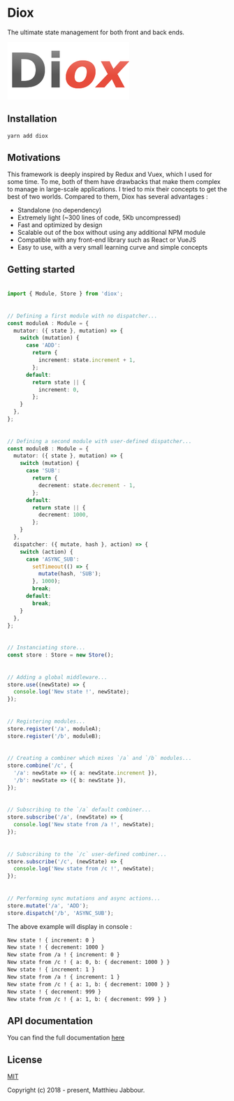 # Diox

The ultimate state management for both front and back ends.

![](https://github.com/matthieujabbour/diox/blob/master/logo.png)


## Installation

```bash
yarn add diox
```


## Motivations

This framework is deeply inspired by Redux and Vuex, which I used for some time. To me, both of them have drawbacks that make them complex to manage in large-scale applications. I tried to mix their concepts to get the best of two worlds. Compared to them, Diox has several advantages :
- Standalone (no dependency)
- Extremely light (~300 lines of code, 5Kb uncompressed)
- Fast and optimized by design
- Scalable out of the box without using any additional NPM module
- Compatible with any front-end library such as React or VueJS
- Easy to use, with a very small learning curve and simple concepts


## Getting started

```typescript

import { Module, Store } from 'diox';


// Defining a first module with no dispatcher...
const moduleA : Module = {
  mutator: ({ state }, mutation) => {
    switch (mutation) {
      case 'ADD':
        return {
          increment: state.increment + 1,
        };
      default:
        return state || {
          increment: 0,
        };
    }
  },
};


// Defining a second module with user-defined dispatcher...
const moduleB : Module = {
  mutator: ({ state }, mutation) => {
    switch (mutation) {
      case 'SUB':
        return {
          decrement: state.decrement - 1,
        };
      default:
        return state || {
          decrement: 1000,
        };
    }
  },
  dispatcher: ({ mutate, hash }, action) => {
    switch (action) {
      case 'ASYNC_SUB':
        setTimeout(() => {
          mutate(hash, 'SUB');
        }, 1000);
        break;
      default:
        break;
    }
  },
};


// Instanciating store...
const store : Store = new Store();


// Adding a global middleware...
store.use((newState) => {
  console.log('New state !', newState);
});


// Registering modules...
store.register('/a', moduleA);
store.register('/b', moduleB);


// Creating a combiner which mixes `/a` and `/b` modules...
store.combine('/c', {
  '/a': newState => ({ a: newState.increment }),
  '/b': newState => ({ b: newState }),
});


// Subscribing to the `/a` default combiner...
store.subscribe('/a', (newState) => {
  console.log('New state from /a !', newState);
});


// Subscribing to the `/c` user-defined combiner...
store.subscribe('/c', (newState) => {
  console.log('New state from /c !', newState);
});


// Performing sync mutations and async actions...
store.mutate('/a', 'ADD');
store.dispatch('/b', 'ASYNC_SUB');

```

The above example will display in console :

```bash
New state ! { increment: 0 }
New state ! { decrement: 1000 }
New state from /a ! { increment: 0 }
New state from /c ! { a: 0, b: { decrement: 1000 } }
New state ! { increment: 1 }
New state from /a ! { increment: 1 }
New state from /c ! { a: 1, b: { decrement: 1000 } }
New state ! { decrement: 999 }
New state from /c ! { a: 1, b: { decrement: 999 } }
```


## API documentation

You can find the full documentation [here](https://htmlpreview.github.io/?https://raw.githubusercontent.com/matthieujabbour/diox/master/doc/index.html)


## License

[MIT](https://github.com/matthieujabbour/diox/blob/master/LICENSE)

Copyright (c) 2018 - present, Matthieu Jabbour.

